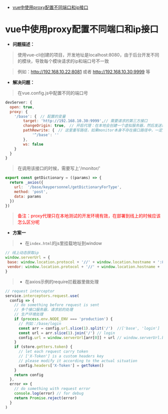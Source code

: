 - [vue中使用proxy配置不同端口和ip接口](#vue%e4%b8%ad%e4%bd%bf%e7%94%a8proxy%e9%85%8d%e7%bd%ae%e4%b8%8d%e5%90%8c%e7%ab%af%e5%8f%a3%e5%92%8cip%e6%8e%a5%e5%8f%a3)
# vue中使用proxy配置不同端口和ip接口
* **问题描述：**
> 使用vue-cli创建的项目，开发地址是localhost:8080，由于后台开发不同的模块，导致每个模块请求的ip和端口号不一致

> 例如：http://192.168.10.22:8081  或者 http://192.168.10.30:9999 等

* **解决问题：**
> 在vue.config.js中配置不同的端口号

```js
devServer: {
  open: true,
  proxy: {
    '/base': {　// 配置的变量
        target: 'http://192.168.10.30:9999',// 需要请求的第三方接口
        changeOrigin: true,　// 开启代理：在本地会创建一个虚拟服务器，然后发送请求，并同时接收请求;　这样服务端和服务端进行交互就不会有跨域问题
        pathRewrite: {　// 这里重写路径，如果monitor本身不存在接口路径中，一定要写成空！！！
            '^/base': ''
        },
        ws: false
    }
  }
}
```
> 在调用该接口的时候，需要写上'/monitor/'

```js
export const getDictionary = ((params) => {
  return _axios({
    url:  '/base/keypersonnel/getDictionaryForType',
    method: 'post',
    data: params
  })
})
```
> <font color="red">备注：proxy代理只在本地测试的开发环境有效，在部署到线上的时候应该怎么区分呢</font>

* **方案一**
> * 在`index.html`的js里挂载地址到window
 ```js
 // 线上动态获取ip
window.serverUrl = {
  base: window.location.protocol + '//' + window.location.hostname + ':8080/',
  vendor: window.location.protocol + '//' + window.location.hostname + ':9001/'
}
```
> * 在axios示例的require拦截器里做处理
```js
// request interceptor
service.interceptors.request.use(
  config => {
    // do something before request is sent
    // 多个接口服务器，请求前的处理
    // 生产环境处理
    if (process.env.NODE_ENV === 'production') {
      // 列如：/base/login
      const arr = config.url.slice(1).split('/')  //['base', 'login']
      const url = arr.slice(1).join('/') // login
      config.url = window.serverUrl[arr[0]] + url // window.serverUrl.base + 'login'
    }
    if (store.getters.token) {
      // let each request carry token
      // ['X-Token'] is a custom headers key
      // please modify it according to the actual situation
      config.headers['X-Token'] = getToken()
    }
    return config
  },
  error => {
    // do something with request error
    console.log(error) // for debug
    return Promise.reject(error)
  }
)
```